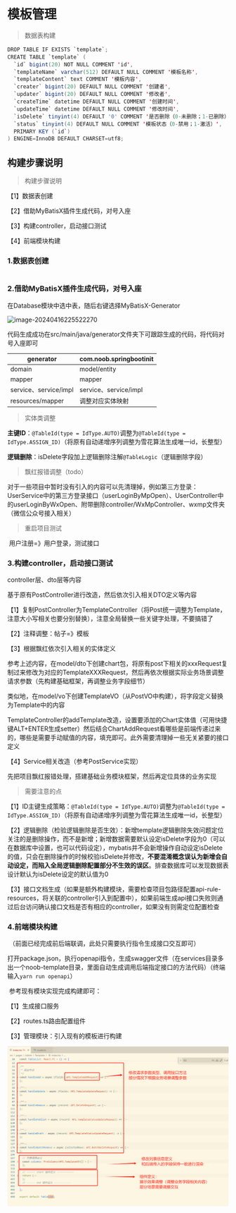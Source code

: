 # 模板管理





> 数据表构建

```java
DROP TABLE IF EXISTS `template`;
CREATE TABLE `template` (
  `id` bigint(20) NOT NULL COMMENT 'id',
  `templateName` varchar(512) DEFAULT NULL COMMENT '模板名称',
  `templateContent` text COMMENT '模板内容',
  `creater` bigint(20) DEFAULT NULL COMMENT '创建者',
  `updater` bigint(20) DEFAULT NULL COMMENT '修改者',
  `createTime` datetime DEFAULT NULL COMMENT '创建时间',
  `updateTime` datetime DEFAULT NULL COMMENT '修改时间',
  `isDelete` tinyint(4) DEFAULT '0' COMMENT '是否删除（0-未删除；1-已删除）',
  `status` tinyint(4) DEFAULT NULL COMMENT '模板状态（0-禁用；1-激活）',
  PRIMARY KEY (`id`)
) ENGINE=InnoDB DEFAULT CHARSET=utf8;
```

 





## 构建步骤说明

> 构建步骤说明

【1】数据表创建

【2】借助MyBatisX插件生成代码，对号入座

【3】构建controller，启动接口测试

【4】前端模块构建



### 1.数据表创建

```

```





### 2.借助MyBatisX插件生成代码，对号入座



在Database模块中选中表，随后右键选择MyBatisX-Generator



![image-20240416225522270](http://cos.holic-x.com/full-stack/_post/image-20240416225522270.png)



​	代码生成成功在src/main/java/generator文件夹下可跟踪生成的代码，将代码对号入座即可

| generator             | com.noob.springbootinit |
| --------------------- | ----------------------- |
| domain                | model/entity            |
| mapper                | mapper                  |
| service、service/impl | service、service/impl   |
| resources/mapper      | 调整对应实体映射        |



> 实体类调整

**主键ID**：`@TableId(type = IdType.AUTO)`调整为`@TableId(type = IdType.ASSIGN_ID)`（将原有自动递增序列调整为雪花算法生成唯一id，长整型）

**逻辑删除**：isDelete字段加上逻辑删除注解`@TableLogic`（逻辑删除字段）



> 飘红报错调整（todo）

​	对于一些项目中暂时没有引入的内容可以先清理掉，例如第三方登录：UserService中的第三方登录接口（userLoginByMpOpen）、UserController中的userLoginByWxOpen、附带删除controller/WxMpController、wxmp文件夹（微信公众号接入相关）



> 重启项目测试

​	用户注册=》用户登录，测试接口







### 3.构建controller，启动接口测试



controller层、dto层等内容

基于原有PostController进行改造，然后依次引入相关DTO定义等内容

【1】复制PostController为TemplateController（将Post统一调整为Template，注意大小写相关也要分别替换），注意全局替换一些关键字处理，不要搞错了

【2】注释调整：帖子=》模板

【3】根据飘红依次引入相关的实体定义

​	参考上述内容，在model/dto下创建chart包，将原有post下相关的xxxRequest复制过来修改为对应的TemplateXXXRequest，然后再依次根据实际业务场景调整请求参数（先构建基础框架，再调整业务字段细节）

​	类似地，在model/vo下创建TemplateVO（从PostVO中构建），将字段定义替换为Template中的内容



​	TemplateController的addTemplate改造，设置要添加的Chart实体值（可用快捷键ALT+ENTER生成setter）然后结合ChartAddRequest看哪些是前端传递过来的，哪些是需要手动赋值的内容，填充即可。此外需要清理掉一些无关紧要的接口定义



【4】Service相关改造（参考PostService实现）

​	先把项目飘红报错处理，搭建基础业务模块框架，然后再定位具体的业务实现





> 需要注意的点

【1】ID主键生成策略：`@TableId(type = IdType.AUTO)`调整为`@TableId(type = IdType.ASSIGN_ID)`（将原有自动递增序列调整为雪花算法生成唯一id，长整型）

【2】逻辑删除（检验逻辑删除是否生效）：新增template逻辑删除失效问题定位关注的是删除操作，而不是新增；新增数据需要默认设定isDelete字段为0（可以在数据库中设置，也可以代码设定），mybatis并不会新增操作自动设定isDelete的值，只会在删除操作的时候校验isDelete并修改，**不要混淆概念误认为新增会自动设定，而陷入全局逻辑删除配置部分不生效的误区**。排查数据库可以发现数据表设计默认为isDelete设定的默认值为0

【3】接口文档生成（如果是额外构建模块，需要检查项目包路径配置api-rule-resources，将关联的controller引入到配置中），如果前端生成api接口失败则通过后台访问确认接口文档是否有相应的controller，如果没有则需定位配置检查







### 4.前端模块构建

​	（前面已经完成前后端联调，此处只需要执行指令生成接口交互即可）

​	打开package.json，执行openapi指令，生成swagger文件（在services目录多出一个noob-template目录，里面自动生成调用后端指定接口的方法代码）（终端输入`yarn run openapi`）



​	参考现有模块实现完成构建即可：

【1】生成接口服务

【2】routes.ts路由配置组件

【3】管理模块：引入现有的模板进行构建

![image-20240421220359217](05-模块开发-模板管理.assets/image-20240421220359217.png)



